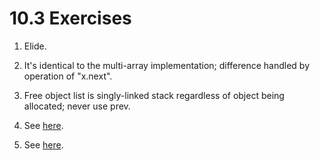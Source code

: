 # 10.3 Exercises

1. Elide.

2. It's identical to the multi-array implementation; difference handled by operation of "x.next".

3. Free object list is singly-linked stack regardless of object being allocated; never use prev.

4. See [here](https://ita.skanev.com/10/03/04.html).

5. See [here](https://ita.skanev.com/10/03/05.html).
